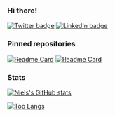 ### Hi there!

[![Twitter badge](https://img.shields.io/badge/Twitter-Profile-informational?style=flat&logo=twitter&logoColor=white&color=1CA2F1)](https://twitter.com/_nclaes_)
[![LinkedIn badge](https://img.shields.io/badge/LinkedIn-Profile-informational?style=flat&logo=linkedin&logoColor=white&color=0D76A8)](https://www.linkedin.com/in/niels-claes/)

### Pinned repositories
[![Readme Card](https://github-readme-stats.vercel.app/api/pin/?username=n-claes&repo=legolas)](https://github.com/n-claes/legolas)
[![Readme Card](https://github-readme-stats.vercel.app/api/pin/?username=amrvac&repo=amrvac)](https://github.com/amrvac/amrvac)


### Stats
[![Niels's GitHub stats](https://github-readme-stats.vercel.app/api?username=n-claes&show_icons=true&include_all_commits=true&custom_title=Niels'%20GitHub%20Stats)](https://github.com/n-claes)

[![Top Langs](https://github-readme-stats.vercel.app/api/top-langs/?username=n-claes&hide=html,jupyter%20notebook,tex)](https://github.com/n-claes)
